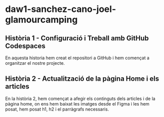 # daw1-sanchez-cano-joel-glamourcamping

## Història 1 - Configuració i Treball amb GitHub Codespaces

En aquesta historia hem creat el repositori a GitHub i hem començat a organitzar el nostre projecte.

## Història 2 - Actualització de la pàgina Home i els articles

En la història 2, hem començat a afegir els continguts dels articles i de la pàgina home, on ens hem baixat les imatges desde el Figma i les hem posat, hem posat h1, h2 i el parràgrafs necessaris.